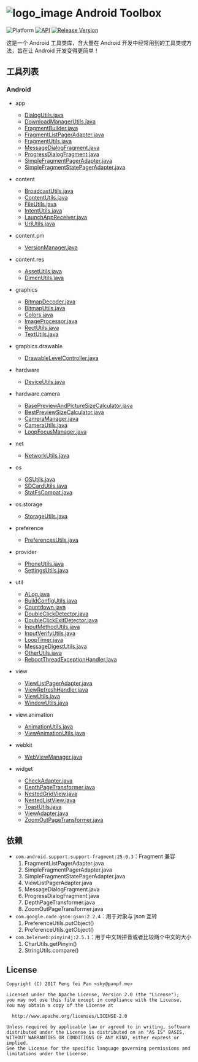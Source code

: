 # ![logo_image] Android Toolbox

![Platform][platform_image]
[![API][min_api_image]][min_api_link]
[![Release Version][release_version_image]][release_version-link]

这是一个 Android 工具类库，含大量在 Android 开发中经常用到的工具类或方法，旨在让 Android 开发变得更简单！

## 工具列表

### Android
* app
    * [DialogUtils.java](tool4a/src/main/java/me/panpf/tool4a/app/DialogUtils.java)
    * [DownloadManagerUtils.java](tool4a/src/main/java/me/panpf/tool4a/app/DownloadManagerUtils.java)
    * [FragmentBuilder.java](tool4a/src/main/java/me/panpf/tool4a/app/FragmentBuilder.java)
    * [FragmentListPagerAdapter.java](tool4a/src/main/java/me/panpf/tool4a/app/FragmentListPagerAdapter.java)
    * [FragmentUtils.java](tool4a/src/main/java/me/panpf/tool4a/app/FragmentUtils.java)
    * [MessageDialogFragment.java](tool4a/src/main/java/me/panpf/tool4a/app/MessageDialogFragment.java)
    * [ProgressDialogFragment.java](tool4a/src/main/java/me/panpf/tool4a/app/ProgressDialogFragment.java)
    * [SimpleFragmentPagerAdapter.java](tool4a/src/main/java/me/panpf/tool4a/app/SimpleFragmentPagerAdapter.java)
    * [SimpleFragmentStatePagerAdapter.java](tool4a/src/main/java/me/panpf/tool4a/app/SimpleFragmentStatePagerAdapter.java)

* content
    * [BroadcastUtils.java](tool4a/src/main/java/me/panpf/tool4a/content/BroadcastUtils.java)
    * [ContentUtils.java](tool4a/src/main/java/me/panpf/tool4a/content/ContentUtils.java)
    * [FileUtils.java](tool4a/src/main/java/me/panpf/tool4a/content/FileUtils.java)
    * [IntentUtils.java](tool4a/src/main/java/me/panpf/tool4a/content/IntentUtils.java)
    * [LaunchAppReceiver.java](tool4a/src/main/java/me/panpf/tool4a/content/LaunchAppReceiver.java)
    * [UriUtils.java](tool4a/src/main/java/me/panpf/tool4a/content/UriUtils.java)

* content.pm
    * [VersionManager.java](tool4a/src/main/java/me/panpf/tool4a/content/pm/VersionManager.java)

* content.res
    * [AssetUtils.java](tool4a/src/main/java/me/panpf/tool4a/content/res/AssetUtils.java)
    * [DimenUtils.java](tool4a/src/main/java/me/panpf/tool4a/content/res/DimenUtils.java)

* graphics
    * [BitmapDecoder.java](tool4a/src/main/java/me/panpf/tool4a/graphics/BitmapDecoder.java)
    * [BitmapUtils.java](tool4a/src/main/java/me/panpf/tool4a/graphics/BitmapUtils.java)
    * [Colors.java](tool4a/src/main/java/me/panpf/tool4a/graphics/Colors.java)
    * [ImageProcessor.java](tool4a/src/main/java/me/panpf/tool4a/graphics/ImageProcessor.java)
    * [RectUtils.java](tool4a/src/main/java/me/panpf/tool4a/graphics/RectUtils.java)
    * [TextUtils.java](tool4a/src/main/java/me/panpf/tool4a/graphics/TextUtils.java)

* graphics.drawable
    * [DrawableLevelController.java](tool4a/src/main/java/me/panpf/tool4a/graphics/drawable/DrawableLevelController.java)

* hardware
    * [DeviceUtils.java](tool4a/src/main/java/me/panpf/tool4a/hardware/DeviceUtils.java)

* hardware.camera
    * [BasePreviewAndPictureSizeCalculator.java](tool4a/src/main/java/me/panpf/tool4a/hardware/camera/BasePreviewAndPictureSizeCalculator.java)
    * [BestPreviewSizeCalculator.java](tool4a/src/main/java/me/panpf/tool4a/hardware/camera/BestPreviewSizeCalculator.java)
    * [CameraManager.java](tool4a/src/main/java/me/panpf/tool4a/hardware/camera/CameraManager.java)
    * [CameraUtils.java](tool4a/src/main/java/me/panpf/tool4a/hardware/camera/CameraUtils.java)
    * [LoopFocusManager.java](tool4a/src/main/java/me/panpf/tool4a/hardware/camera/LoopFocusManager.java)

* net
    * [NetworkUtils.java](tool4a/src/main/java/me/panpf/tool4a/net/NetworkUtils.java)

* os
    * [OSUtils.java](tool4a/src/main/java/me/panpf/tool4a/os/OSUtils.java)
    * [SDCardUtils.java](tool4a/src/main/java/me/panpf/tool4a/os/SDCardUtils.java)
    * [StatFsCompat.java](tool4a/src/main/java/me/panpf/tool4a/os/StatFsCompat.java)

* os.storage
    * [StorageUtils.java](tool4a/src/main/java/me/panpf/tool4a/os/storage/StorageUtils.java)

* preference
    * [PreferencesUtils.java](tool4a/src/main/java/me/panpf/tool4a/preference/PreferencesUtils.java)

* provider
    * [PhoneUtils.java](tool4a/src/main/java/me/panpf/tool4a/provider/PhoneUtils.java)
    * [SettingsUtils.java](tool4a/src/main/java/me/panpf/tool4a/provider/SettingsUtils.java)

* util
    * [ALog.java](tool4a/src/main/java/me/panpf/tool4a/util/ALog.java)
    * [BuildConfigUtils.java](tool4a/src/main/java/me/panpf/tool4a/util/BuildConfigUtils.java)
    * [Countdown.java](tool4a/src/main/java/me/panpf/tool4a/util/Countdown.java)
    * [DoubleClickDetector.java](tool4a/src/main/java/me/panpf/tool4a/util/DoubleClickDetector.java)
    * [DoubleClickExitDetector.java](tool4a/src/main/java/me/panpf/tool4a/util/DoubleClickExitDetector.java)
    * [InputMethodUtils.java](tool4a/src/main/java/me/panpf/tool4a/util/InputMethodUtils.java)
    * [InputVerifyUtils.java](tool4a/src/main/java/me/panpf/tool4a/util/InputVerifyUtils.java)
    * [LoopTimer.java](tool4a/src/main/java/me/panpf/tool4a/util/LoopTimer.java)
    * [MessageDigestUtils.java](tool4a/src/main/java/me/panpf/tool4a/util/MessageDigestUtils.java)
    * [OtherUtils.java](tool4a/src/main/java/me/panpf/tool4a/util/OtherUtils.java)
    * [RebootThreadExceptionHandler.java](tool4a/src/main/java/me/panpf/tool4a/util/RebootThreadExceptionHandler.java)

* view
    * [ViewListPagerAdapter.java](tool4a/src/main/java/me/panpf/tool4a/view/ViewListPagerAdapter.java)
    * [ViewRefreshHandler.java](tool4a/src/main/java/me/panpf/tool4a/view/ViewRefreshHandler.java)
    * [ViewUtils.java](tool4a/src/main/java/me/panpf/tool4a/view/ViewUtils.java)
    * [WindowUtils.java](tool4a/src/main/java/me/panpf/tool4a/view/WindowUtils.java)

* view.animation
    * [AnimationUtils.java](tool4a/src/main/java/me/panpf/tool4a/view/animation/AnimationUtils.java)
    * [ViewAnimationUtils.java](tool4a/src/main/java/me/panpf/tool4a/view/animation/ViewAnimationUtils.java)

* webkit
    * [WebViewManager.java](tool4a/src/main/java/me/panpf/tool4a/webkit/WebViewManager.java)

* widget
    * [CheckAdapter.java](tool4a/src/main/java/me/panpf/tool4a/widget/CheckAdapter.java)
    * [DepthPageTransformer.java](tool4a/src/main/java/me/panpf/tool4a/widget/DepthPageTransformer.java)
    * [NestedGridView.java](tool4a/src/main/java/me/panpf/tool4a/widget/NestedGridView.java)
    * [NestedListView.java](tool4a/src/main/java/me/panpf/tool4a/widget/NestedListView.java)
    * [ToastUtils.java](tool4a/src/main/java/me/panpf/tool4a/widget/ToastUtils.java)
    * [ViewAdapter.java](tool4a/src/main/java/me/panpf/tool4a/widget/ViewAdapter.java)
    * [ZoomOutPageTransformer.java](tool4a/src/main/java/me/panpf/tool4a/widget/ZoomOutPageTransformer.java)

## 依赖
* `com.android.support:support-fragment:25.0.3`：Fragment 兼容
    1. FragmentListPagerAdapter.java
    2. SimpleFragmentPagerAdapter.java
    3. SimpleFragmentStatePagerAdapter.java
    4. ViewListPagerAdapter.java
    5. MessageDialogFragment.java
    6. ProgressDialogFragment.java
    7. DepthPageTransformer.java
    8. ZoomOutPageTransformer.java
* `com.google.code.gson:gson:2.2.4`：用于对象与 json 互转
    1. PreferenceUtils.putObject()
    2. PreferenceUtils.getObject()
* `com.belerweb:pinyin4j:2.5.1`：用于中文转拼音或者比较两个中文的大小
    1. CharUtils.getPinyin()
    2. StringUtils.compare()

## License
    Copyright (C) 2017 Peng fei Pan <sky@panpf.me>

    Licensed under the Apache License, Version 2.0 (the "License");
    you may not use this file except in compliance with the License.
    You may obtain a copy of the License at

      http://www.apache.org/licenses/LICENSE-2.0

    Unless required by applicable law or agreed to in writing, software
    distributed under the License is distributed on an "AS IS" BASIS,
    WITHOUT WARRANTIES OR CONDITIONS OF ANY KIND, either express or implied.
    See the License for the specific language governing permissions and
    limitations under the License.

[logo_image]: sample/src/main/res/mipmap-mdpi/ic_launcher.png
[platform_image]: https://img.shields.io/badge/Platform-Android-brightgreen.svg
[min_api_image]: https://img.shields.io/badge/API-10%2B-orange.svg
[min_api_link]: https://android-arsenal.com/api?level=10
[release_version_image]: https://img.shields.io/github/release/panpf/android-toolbox.svg
[release_version-link]: https://github.com/panpf/android-toolbox/releases
